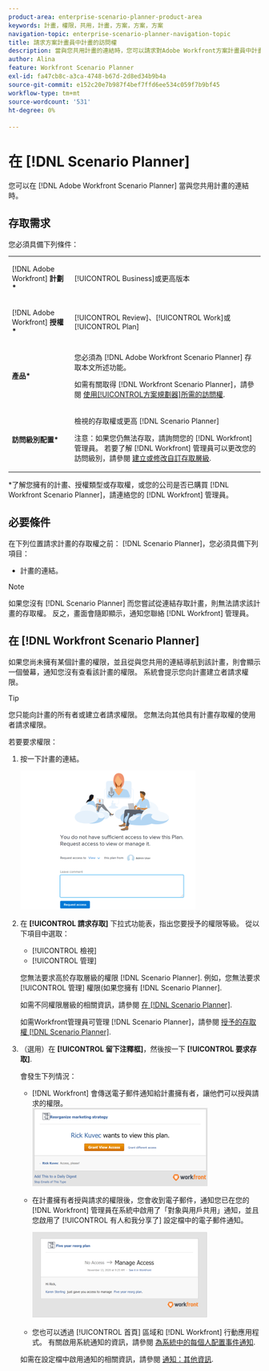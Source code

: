 ```yaml
---
product-area: enterprise-scenario-planner-product-area
keywords: 計畫，權限，共用，計畫，方案，方案，方案
navigation-topic: enterprise-scenario-planner-navigation-topic
title: 請求方案計畫員中計畫的訪問權
description: 當與您共用計畫的連結時，您可以請求對Adobe Workfront方案計畫員中計畫的訪問權。
author: Alina
feature: Workfront Scenario Planner
exl-id: fa47cb8c-a3ca-4748-b67d-2d8ed34b9b4a
source-git-commit: e152c20e7b987f4bef7ffd6ee534c059f7b9bf45
workflow-type: tm+mt
source-wordcount: '531'
ht-degree: 0%

---
```


# 在 [!DNL Scenario Planner]

您可以在 [!DNL Adobe Workfront Scenario Planner] 當與您共用計畫的連結時。

## 存取需求

您必須具備下列條件：

<table style="table-layout:auto"> 
 <col> 
 <col> 
 <tbody> 
  <tr> 
   <td> <p>[!DNL Adobe Workfront]<b> 計劃*</b> </p> </td> 
   <td>[!UICONTROL Business]或更高版本</td> 
  </tr> 
  <tr> 
   <td> <p>[!DNL Adobe Workfront]<b> 授權*</b> </p> </td> 
   <td> <p>[!UICONTROL Review]、[!UICONTROL Work]或[!UICONTROL Plan]</p> </td> 
  </tr> 
  <tr> 
   <td><strong>產品*</strong> </td> 
   <td> <p>您必須為 [!DNL Adobe Workfront Scenario Planner] 存取本文所述功能。</p> <p>如需有關取得 [!DNL Workfront Scenario Planner]，請參閱 <a href="../scenario-planner/access-needed-to-use-sp.md" class="MCXref xref">使用[!UICONTROL方案規劃器]所需的訪問權</a>. </p> </td> 
  </tr> 
  <tr data-mc-conditions=""> 
   <td><strong>訪問級別配置*</strong> </td> 
   <td> <p>檢視的存取權或更高 [!DNL Scenario Planner]</p> <p>注意：如果您仍無法存取，請詢問您的 [!DNL Workfront] 管理員。 若要了解 [!DNL Workfront] 管理員可以更改您的訪問級別，請參閱 <a href="../administration-and-setup/add-users/configure-and-grant-access/create-modify-access-levels.md" class="MCXref xref">建立或修改自訂存取層級</a>.</p> </td> 
  </tr> 
 </tbody> 
</table>

&#42;了解您擁有的計畫、授權類型或存取權，或您的公司是否已購買 [!DNL Workfront Scenario Planner]，請連絡您的 [!DNL Workfront] 管理員。

## 必要條件

在下列位置請求計畫的存取權之前： [!DNL Scenario Planner]，您必須具備下列項目：

* 計畫的連結。

>[!NOTE]
>
>如果您沒有 [!DNL Scenario Planner] 而您嘗試從連結存取計畫，則無法請求該計畫的存取權。 反之，畫面會隨即顯示，通知您聯絡 [!DNL Workfront] 管理員。

## 在 [!DNL Workfront Scenario Planner]

如果您尚未擁有某個計畫的權限，並且從與您共用的連結導航到該計畫，則會顯示一個螢幕，通知您沒有查看該計畫的權限。 系統會提示您向計畫建立者請求權限。

>[!TIP]
>
>您只能向計畫的所有者或建立者請求權限。 您無法向其他具有計畫存取權的使用者請求權限。

若要要求權限：

1. 按一下計畫的連結。

   ![](assets/request-access-to-plan-350x277.png)

1. 在 **[!UICONTROL 請求存取]** 下拉式功能表，指出您要授予的權限等級。 從以下項目中選取：

   * [!UICONTROL 檢視]
   * [!UICONTROL 管理]

   您無法要求高於存取層級的權限 [!DNL Scenario Planner]. 例如，您無法要求 [!UICONTROL 管理] 權限(如果您擁有 [!DNL Scenario Planner].

   如需不同權限層級的相關資訊，請參閱 [在 [!DNL Scenario Planner]](../scenario-planner/share-a-plan.md).

   如需Workfront管理員可管理 [!DNL Scenario Planner]，請參閱 [授予的存取權 [!DNL Scenario Planner]](../administration-and-setup/add-users/configure-and-grant-access/grant-access-sp.md).

1. （選用）在 **[!UICONTROL 留下注釋框]**，然後按一下 **[!UICONTROL 要求存取]**.

   會發生下列情況：

   * [!DNL Workfront] 會傳送電子郵件通知給計畫擁有者，讓他們可以授與請求的權限。\
      ![](assets/request-access-to-plan-email-350x156.png)

   * 在計畫擁有者授與請求的權限後，您會收到電子郵件，通知您已在您的 [!DNL Workfront] 管理員在系統中啟用了「對象與用戶共用」通知，並且您啟用了 [!UICONTROL 有人和我分享了] 設定檔中的電子郵件通知。

      ![](assets/access-granted-to-plan-email-350x172.png)

   * 您也可以透過 [!UICONTROL 首頁] 區域和 [!DNL Workfront] 行動應用程式。
   有關啟用系統通知的資訊，請參閱 [為系統中的每個人配置事件通知](../administration-and-setup/manage-workfront/emails/configure-event-notifications-for-everyone-in-the-system.md).

   如需在設定檔中啟用通知的相關資訊，請參閱 [通知：其他資訊](../workfront-basics/using-notifications/notifications-misc-information.md).
